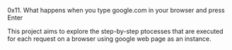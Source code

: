 0x11. What happens when you type google.com in your browser and press Enter

This project aims to explore the step-by-step ptocesses that are executed for each request on a browser using google web page as an instance.

